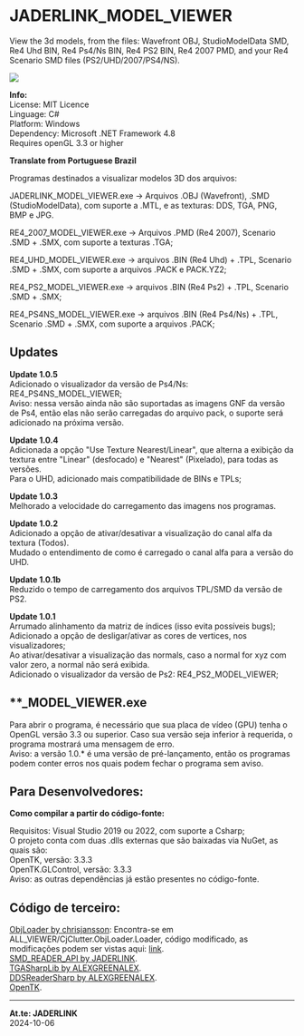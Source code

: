 # JADERLINK_MODEL_VIEWER

View the 3d models, from the files: Wavefront OBJ, StudioModelData SMD, Re4 Uhd BIN, Re4 Ps4/Ns BIN, Re4 PS2 BIN, Re4 2007 PMD, and your Re4 Scenario SMD files (PS2/UHD/2007/PS4/NS).

![](https://i.imgur.com/qXUzz8m.png)

**Info:**
<br>License: MIT Licence
<br>Linguage: C#
<br>Platform: Windows
<br>Dependency: Microsoft .NET Framework 4.8
<br>Requires openGL 3.3 or higher

**Translate from Portuguese Brazil**

Programas destinados a visualizar modelos 3D dos arquivos:

JADERLINK_MODEL_VIEWER.exe -> Arquivos .OBJ (Wavefront), .SMD (StudioModelData), com suporte a .MTL, e as texturas: DDS, TGA, PNG, BMP e JPG.

RE4_2007_MODEL_VIEWER.exe -> Arquivos .PMD (Re4 2007), Scenario .SMD + .SMX, com suporte a texturas .TGA;

RE4_UHD_MODEL_VIEWER.exe -> arquivos .BIN (Re4 Uhd) + .TPL, Scenario .SMD + .SMX, com suporte a arquivos .PACK e PACK.YZ2;

RE4_PS2_MODEL_VIEWER.exe -> arquivos .BIN (Re4 Ps2) + .TPL, Scenario .SMD + .SMX;

RE4_PS4NS_MODEL_VIEWER.exe -> arquivos .BIN (Re4 Ps4/Ns) + .TPL, Scenario .SMD + .SMX, com suporte a arquivos .PACK;

## Updates

**Update 1.0.5**
<br>Adicionado o visualizador da versão de Ps4/Ns: RE4_PS4NS_MODEL_VIEWER;
<br>Aviso: nessa versão ainda não são suportadas as imagens GNF da versão de Ps4, então elas não serão carregadas do arquivo pack, o suporte será adicionado na próxima versão.

**Update 1.0.4**
<br>Adicionada a opção "Use Texture Nearest/Linear", que alterna a exibição da textura entre "Linear" (desfocado) e "Nearest" (Pixelado), para todas as versões.
<br>Para o UHD, adicionado mais compatibilidade de BINs e TPLs;

**Update 1.0.3**
<br>Melhorado a velocidade do carregamento das imagens nos programas.

**Update 1.0.2**
<br>Adicionado a opção de ativar/desativar a visualização do canal alfa da textura (Todos).
<br>Mudado o entendimento de como é carregado o canal alfa para a versão do UHD.

**Update 1.0.1b**
<br>Reduzido o tempo de carregamento dos arquivos TPL/SMD da versão de PS2.

**Update 1.0.1**
<br>Arrumado alinhamento da matriz de índices (isso evita possíveis bugs);
<br>Adicionado a opção de desligar/ativar as cores de vertices, nos visualizadores;
<br>Ao ativar/desativar a visualização das normals, caso a normal for xyz com valor zero, a normal não será exibida.
<br>Adicionado o visualizador da versão de Ps2: RE4_PS2_MODEL_VIEWER;

## **_MODEL_VIEWER.exe

Para abrir o programa, é necessário que sua placa de vídeo (GPU) tenha o OpenGL versão 3.3 ou superior. Caso sua versão seja inferior à requerida, o programa mostrará uma mensagem de erro.
<br>Aviso: a versão 1.0.* é uma versão de pré-lançamento, então os programas podem conter erros nos quais podem fechar o programa sem aviso.

## Para Desenvolvedores:

**Como compilar a partir do código-fonte:**

Requisitos: Visual Studio 2019 ou 2022, com suporte a Csharp;
<br>O projeto conta com duas .dlls externas que são baixadas via NuGet, as quais são:
<br> OpenTK, versão: 3.3.3
<br> OpenTK.GLControl, versão: 3.3.3
<br> Aviso: as outras dependências já estão presentes no código-fonte.

## Código de terceiro:

[ObjLoader by chrisjansson](https://github.com/chrisjansson/ObjLoader):
Encontra-se em ALL_VIEWER/CjClutter.ObjLoader.Loader, código modificado, as modificações podem ser vistas aqui: [link](https://github.com/JADERLINK/ObjLoader).
<br>[SMD_READER_API by JADERLINK](https://github.com/JADERLINK/SMD_READER_API).
<br>[TGASharpLib by ALEXGREENALEX](https://github.com/ALEXGREENALEX/TGASharpLib).
<br>[DDSReaderSharp by ALEXGREENALEX](https://github.com/ALEXGREENALEX/DDSReaderSharp).
<br>[OpenTK](https://github.com/opentk/opentk/blob/master/LICENSE.md).

-----
**At.te: JADERLINK**
<br>2024-10-06